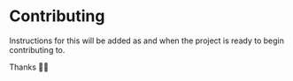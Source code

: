 # Contributing

Instructions for this will be added as and when the project is ready to begin contributing to.

Thanks 👍🏼
